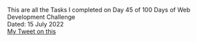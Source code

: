 This are all the Tasks I completed on Day 45 of 100 Days of Web Development Challenge<br>
Dated: 15 July 2022<br>
[My Tweet on this](https://twitter.com/Saurav_Navdhare/status/1547941999038238720)<br>
